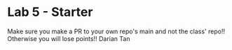 # Lab 5 - Starter
Make sure you make a PR to your own repo's main and not the class' repo!! Otherwise you will lose points!!
Darian Tan
